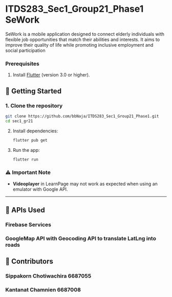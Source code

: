 # ITDS283_Sec1_Group21_Phase1 SeWork
SeWork is a mobile application designed to connect elderly individuals with flexible job opportunities that match their abilities and interests. It aims to improve their quality of life while promoting inclusive employment and social participation
### Prerequisites

1. Install [Flutter](https://flutter.dev/docs/get-started/install) (version 3.0 or higher).



## 🚀 Getting Started

### 1. Clone the repository
```bash
git clone https://github.com/bbNaja/ITDS283_Sec1_Group21_Phase1.git
cd sec1_gr21
```
2. Install dependencies:

   ```bash
   flutter pub get
   ```

3. Run the app:

   ```bash
   flutter run
   ```

### ⚠️ Important Note

- **Videoplayer** in LearnPage may not work as expected when using an emulator with Google API. 

---
## 🔗 APIs Used

### Firebase Services
### GoogleMap API with Geocoding API to translate LatLng into roads


## 📧 Contributors

### Sippakorn Chotiwachira 6687055

### Kantanat Chamnien 6687008
